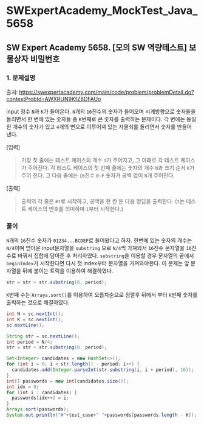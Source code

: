 # SWExpertAcademy_MockTest_Java_5658

## SW Expert Academy  5658. [모의 SW 역량테스트] 보물상자 비밀번호

### 1. 문제설명

출처: https://swexpertacademy.com/main/code/problem/problemDetail.do?contestProbId=AWXRUN9KfZ8DFAUo
    
input 정수 `N`과 `K`가 들어온다. `N`개의 `16`진수의 숫자가 들어오며 시계방향으로 숫자들을 돌리면서 한 변에 있는 숫자들 중 `K`번째로 큰 숫자를 출력하는 문제이다. 각 변에는 동일한 개수의 숫자가 있고 `4`개의 변으로 이루어져 있는 자물쇠를 돌리면서 숫자를 만들어 낸다. 

[입력]
> 가장 첫 줄에는 테스트 케이스의 개수 `T`가 주어지고, 그 아래로 각 테스트 케이스가 주어진다.
> 각 테스트 케이스의 첫 번째 줄에는 숫자의 개수 `N`과 크기 순서 `K`가 주어 진다.
> 그 다음 줄에는 `16`진수 `0~F` 숫자가 공백 없이 `N`개 주어진다.

[출력]
> 출력의 각 줄은 `#t`로 시작하고, 공백을 한 칸 둔 다음 정답을 출력한다.
> (`t`는 테스트 케이스의 번호를 의미하며 `1`부터 시작한다.)

### 풀이

`N`개의 `16`진수 숫자가 `01234...BCDEF`로 들어왔다고 하자. 한변에 있는 숫자의 개수는 `N/4`이며 받아온 input문자열을 `substring` 으로 `N/4`씩 가져와서 `16`진수 문자열을 `10`진수로 바꿔서 집합에 담아준 후 처리하였다. `substring`을 이용할 경우 문자열의 끝에서 `beginIndex`가 시작한다면 다시 첫 index부터 문자열을 가져와야한다. 이 문제는 앞 문자열을 뒤에 붙이는 트릭을 이용하여 해결하였다.

```java
str = str + str.substring(0, period);
```

`K`번째 수는 `Arrays.sort()`를 이용하여 오름차순으로 정렬후 뒤에서 부터 `K`번째 숫자를 출력하는 것으로 해결하였다.


```java
int N = sc.nextInt();
int K = sc.nextInt();
sc.nextLine();

String str = sc.nextLine();
int period = N/4;
str = str + str.substring(0, period);

Set<Integer> candidates = new HashSet<>();
for (int i = 0; i < str.length() - period; i++) {
  candidates.add(Integer.parseInt(str.substring(i, i + period), 16));
}
int[] passwords = new int[candidates.size()];
int idx = 0;
for (int i : candidates) {
  passwords[idx++] = i;
}
Arrays.sort(passwords);
System.out.println("#"+test_case+" "+passwords[passwords.length - K]);
```
